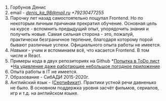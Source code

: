 1. Горбунов Денис
1. email - *denis_ka_98@mail.ru* _+79230477255_
1. Парочку лет назад самостоятельно пощупал Frontend. Но по некоторым личным причинам прекратил обучение. Основная цель на курсе - вспомнить предыдущий опыт, упорядочить знания и получить новые. Самая сильная сторона - это, пожалуй, практически безграничное терпение, благодаря которому порой бывают различные успехи. Официального опыта работы не имеется.
1. *Навыки* - учим и вспоминаем всё, что касается Frontend. В том числе и React.
1. Примеры кода в двух репозиториях на Github *[Попытка в ToDo лист](https://github.com/BladrenS/ToDo-list) *[На удивление даже работающее небольшое погодное приложение](https://github.com/BladrenS/Weather-App)
1. Опыта работы в IT не имеется.
1. Образование - СибАДИ 2015-2020г. 
1. Английский язык - ([Сертификат](https://cert.efset.org/weAnWz)). Практики устной речи давненько не было. В основном поддержка уровня засчёт фильмов, сериалов, игр и т.д. на английском языке.